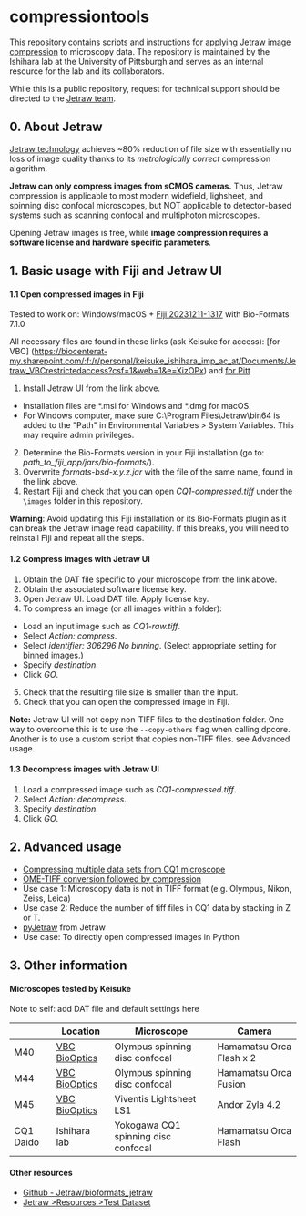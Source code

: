 # compressiontools
 
This repository contains scripts and instructions for applying [Jetraw image compression](https://www.jetraw.com) to microscopy data. The repository is maintained by the Ishihara lab at the University of Pittsburgh and serves as an internal resource for the lab and its collaborators.

While this is a public repository, request for technical support should be directed to the [Jetraw team](https://www.jetraw.com/contact).


## 0. About Jetraw

[Jetraw technology](https://www.jetraw.com/jetraw-technology) achieves ~80% reduction of file size with essentially no loss of image quality thanks to its *metrologically correct* compression algorithm.

**Jetraw can only compress images from sCMOS cameras.** Thus, Jetraw compression is applicable to most modern widefield, lighsheet, and spinning disc confocal microscopes, but NOT applicable to detector-based systems such as scanning confocal and multiphoton microscopes.

Opening Jetraw images is free, while **image compression requires a software license and hardware specific parameters**.


## 1. Basic usage with Fiji and Jetraw UI

#### 1.1 Open compressed images in Fiji

Tested to work on: Windows/macOS + [Fiji 20231211-1317](https://downloads.imagej.net/fiji/archive/20231211-1317/) with Bio-Formats 7.1.0

All necessary files are found in these links (ask Keisuke for access): [for VBC] (https://biocenterat-my.sharepoint.com/:f:/r/personal/keisuke_ishihara_imp_ac_at/Documents/Jetraw_VBCrestrictedaccess?csf=1&web=1&e=XizOPx)
and [for Pitt](https://pitt-my.sharepoint.com/:f:/r/personal/ishihara_pitt_edu/Documents/Jetraw_Pitt-IshiharaLab_restrictedaccess?csf=1&web=1&e=oOXouJ)

1. Install Jetraw UI from the link above.
 - Installation files are \*.msi for Windows and \*.dmg for macOS.
 - For Windows computer, make sure C:\Program Files\Jetraw\bin64 is added to the "Path" in Environmental Variables > System Variables. This may require admin privileges.
2. Determine the Bio-Formats version in your Fiji installation (go to: *path_to_fiji_app/jars/bio-formats/*).
3. Overwrite *formats-bsd-x.y.z.jar*  with the file of the same name, found in the link above.
4. Restart Fiji and check that you can open *CQ1-compressed.tiff* under the `\images` folder in this repository.

**Warning**: Avoid updating this Fiji installation or its Bio-Formats plugin as it can break the Jetraw image read capability. If this breaks, you will need to reinstall Fiji and repeat all the steps.

#### 1.2 Compress images with Jetraw UI

1. Obtain the DAT file specific to your microscope from the link above.
2. Obtain the associated software license key.
3. Open Jetraw UI. Load DAT file. Apply license key.
4. To compress an image (or all images within a folder):
 - Load an input image such as *CQ1-raw.tiff*.
 - Select *Action: compress*.
 - Select *identifier: 306296 No binning*. (Select appropriate setting for binned images.)
 - Specify *destination*.
 - Click *GO*.
5. Check that the resulting file size is smaller than the input.
6. Check that you can open the compressed image in Fiji.

**Note:** Jetraw UI will not copy non-TIFF files to the destination folder. One way to overcome this is to use the `--copy-others` flag when calling dpcore. Another is to use a custom script that copies non-TIFF files. see Advanced usage.

#### 1.3 Decompress images with Jetraw UI

1. Load a compressed image such as *CQ1-compressed.tiff*.
2. Select *Action: decompress*.
3.  Specify *destination*.
4. Click *GO*.


## 2. Advanced usage
- [Compressing multiple data sets from CQ1 microscope](compressMultipleCQ1data.md)
- [OME-TIFF conversion followed by compression](OMETIFFconversionCompression.md)
 - Use case 1: Microscopy data is not in TIFF format (e.g. Olympus, Nikon, Zeiss, Leica)
 - Use case 2: Reduce the number of tiff files in CQ1 data by stacking in Z or T.
- [pyJetraw](https://github.com/Jetraw/pyJetraw) from Jetraw
 - Use case: To directly open compressed images in Python

## 3. Other information

#### Microscopes tested by Keisuke

Note to self: add DAT file and default settings here

|       | Location | Microscope | Camera |
| ----- | ----- | ----- | ----- |
| M40   |  [VBC BioOptics](https://cores.imp.ac.at/biooptics/equipment/?xhtml=1%2F%5C%5C%5C%5C%5C%5C%5C%5C%5C%5C%5C%5C%5C%5C%5C%27From%2FRK%3D0%2FRS%3DUhWihNMQI1LWDV3V.sJxktWcMkU-)| Olympus spinning disc confocal      | Hamamatsu Orca Flash x 2 |
| M44   |  [VBC BioOptics](https://cores.imp.ac.at/biooptics/equipment/?xhtml=1%2F%5C%5C%5C%5C%5C%5C%5C%5C%5C%5C%5C%5C%5C%5C%5C%27From%2FRK%3D0%2FRS%3DUhWihNMQI1LWDV3V.sJxktWcMkU-)| Olympus spinning disc confocal      | Hamamatsu Orca Fusion    |
| M45   |  [VBC BioOptics](https://cores.imp.ac.at/biooptics/equipment/?xhtml=1%2F%5C%5C%5C%5C%5C%5C%5C%5C%5C%5C%5C%5C%5C%5C%5C%27From%2FRK%3D0%2FRS%3DUhWihNMQI1LWDV3V.sJxktWcMkU-)| Viventis Lightsheet LS1             | Andor Zyla 4.2 |
| CQ1 Daido | Ishihara lab | Yokogawa CQ1 spinning disc confocal | Hamamatsu Orca Flash |

#### Other resources

 - [Github - Jetraw/bioformats_jetraw](https://github.com/Jetraw/bioformats_jetraw)
 -	[Jetraw >Resources >Test Dataset](https://www.jetraw.com/downloads/software)

